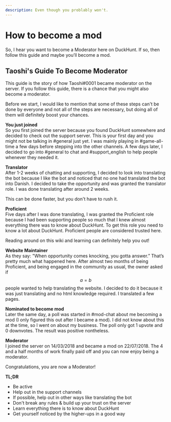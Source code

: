 ```yaml
---
description: Even though you problably won't.
---
```


# How to become a mod

So, I hear you want to become a Moderator here on DuckHunt. If so, then follow this guide and maybe you’ll become a mod. 

## Taoshi's Guide To Become Moderator

This guide is the story of how Taoshi\#0001 became moderator on the server. If you follow this guide, there is a chance that you might also become a moderator.

Before we start, I would like to mention that some of these steps can't be done by everyone and not all of the steps are necessary, but doing all of them will definitely boost your chances.

**You just joined**   
So you first joined the server because you found DuckHunt somewhere and decided to check out the support server. This is your first day and you might not be talking in \#general just yet. I was mainly playing in \#game-all-time a few days before stepping into the other channels. A few days later, I decided to go into \#general to chat and \#support\_english to help people whenever they needed it. 

**Translator**   
After 1-2 weeks of chatting and supporting, I decided to look into translating the bot because I like the bot and noticed that no one had translated the bot into Danish.  I decided to take the opportunity and was granted the translator role. I was done translating after around 2 weeks. 

This can be done faster, but you don't have to rush it.

**Proficient**   
Five days after I was done translating, I was granted the Proficient role because I had been supporting people so much that I knew almost everything  there was to know about DuckHunt. To get this role you need to know a lot about DuckHunt. Proficient people are considered trusted here. 

Reading around on this wiki and learning can definitely help you out!

**Website Maintainer**   
As they say: "When opportunity comes knocking, you gotta answer.” That’s pretty much what happened here. After almost two months of being Proficient, and being engaged in the community as usual, the owner asked if $$a = b$$ people wanted to help translating the website. I decided to do it because it was just translating and no html knowledge required. I translated a few pages. 

**Nominated to become mod**   
Later the same day, a poll was started in \#mod-chat about me becoming a mod \(I only figured this out after I became a mod\). I did not know about this at the time, so I went on about my business. The poll only got 1 upvote and 0 downvotes. The result was positive nontheless.

**Moderator**   
I joined the server on 14/03/2018 and became a mod on 22/07/2018. The 4 and a half months of work finally paid off and you can now enjoy being a moderator. 

Congratulations, you are now a Moderator!

**TL;DR**

* Be active
* Help out in the support channels
* If possible, help out in other ways like translating the bot
* Don't break any rules & build up your trust on the server
* Learn everything there is to know about DuckHunt
* Get yourself noticed by the higher-ups in a good way


